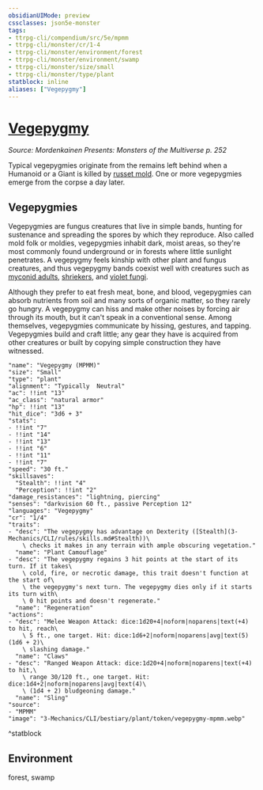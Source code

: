```yaml
---
obsidianUIMode: preview
cssclasses: json5e-monster
tags:
- ttrpg-cli/compendium/src/5e/mpmm
- ttrpg-cli/monster/cr/1-4
- ttrpg-cli/monster/environment/forest
- ttrpg-cli/monster/environment/swamp
- ttrpg-cli/monster/size/small
- ttrpg-cli/monster/type/plant
statblock: inline
aliases: ["Vegepygmy"]
---
```

# [Vegepygmy](3-Mechanics\CLI\bestiary\plant/vegepygmy-mpmm.md)
*Source: Mordenkainen Presents: Monsters of the Multiverse p. 252*  

Typical vegepygmies originate from the remains left behind when a Humanoid or a Giant is killed by [russet mold](3-Mechanics/CLI/traps-hazards/russet-mold-vgm.md). One or more vegepygmies emerge from the corpse a day later.

## Vegepygmies

Vegepygmies are fungus creatures that live in simple bands, hunting for sustenance and spreading the spores by which they reproduce. Also called mold folk or moldies, vegepygmies inhabit dark, moist areas, so they're most commonly found underground or in forests where little sunlight penetrates. A vegepygmy feels kinship with other plant and fungus creatures, and thus vegepygmy bands coexist well with creatures such as [myconid adults](3-Mechanics/CLI/bestiary/plant/myconid-adult.md), [shriekers](3-Mechanics/CLI/bestiary/plant/shrieker.md), and [violet fungi](3-Mechanics/CLI/bestiary/plant/violet-fungus.md).

Although they prefer to eat fresh meat, bone, and blood, vegepygmies can absorb nutrients from soil and many sorts of organic matter, so they rarely go hungry. A vegepygmy can hiss and make other noises by forcing air through its mouth, but it can't speak in a conventional sense. Among themselves, vegepygmies communicate by hissing, gestures, and tapping. Vegepygmies build and craft little; any gear they have is acquired from other creatures or built by copying simple construction they have witnessed.

```statblock
"name": "Vegepygmy (MPMM)"
"size": "Small"
"type": "plant"
"alignment": "Typically  Neutral"
"ac": !!int "13"
"ac_class": "natural armor"
"hp": !!int "13"
"hit_dice": "3d6 + 3"
"stats":
- !!int "7"
- !!int "14"
- !!int "13"
- !!int "6"
- !!int "11"
- !!int "7"
"speed": "30 ft."
"skillsaves":
  "Stealth": !!int "4"
  "Perception": !!int "2"
"damage_resistances": "lightning, piercing"
"senses": "darkvision 60 ft., passive Perception 12"
"languages": "Vegepygmy"
"cr": "1/4"
"traits":
- "desc": "The vegepygmy has advantage on Dexterity ([Stealth](3-Mechanics/CLI/rules/skills.md#Stealth))\
    \ checks it makes in any terrain with ample obscuring vegetation."
  "name": "Plant Camouflage"
- "desc": "The vegepygmy regains 3 hit points at the start of its turn. If it takes\
    \ cold, fire, or necrotic damage, this trait doesn't function at the start of\
    \ the vegepygmy's next turn. The vegepygmy dies only if it starts its turn with\
    \ 0 hit points and doesn't regenerate."
  "name": "Regeneration"
"actions":
- "desc": "Melee Weapon Attack: dice:1d20+4|noform|noparens|text(+4) to hit, reach\
    \ 5 ft., one target. Hit: dice:1d6+2|noform|noparens|avg|text(5) (1d6 + 2)\
    \ slashing damage."
  "name": "Claws"
- "desc": "Ranged Weapon Attack: dice:1d20+4|noform|noparens|text(+4) to hit,\
    \ range 30/120 ft., one target. Hit: dice:1d4+2|noform|noparens|avg|text(4)\
    \ (1d4 + 2) bludgeoning damage."
  "name": "Sling"
"source":
- "MPMM"
"image": "3-Mechanics/CLI/bestiary/plant/token/vegepygmy-mpmm.webp"
```
^statblock

## Environment

forest, swamp